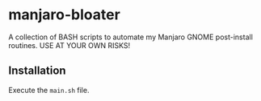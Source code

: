 # manjaro-bloater
A collection of BASH scripts to automate my Manjaro GNOME post-install routines. USE AT YOUR OWN RISKS!

## Installation
Execute the ```main.sh``` file.
